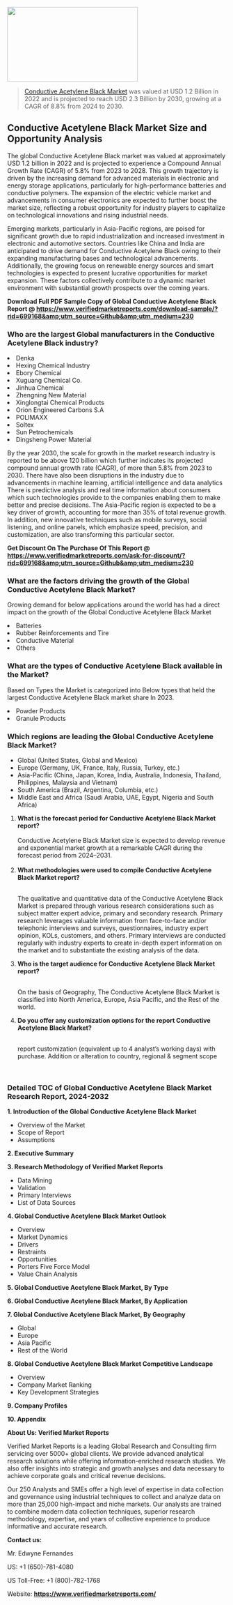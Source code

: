 <img src="https://ffe5etoiles.com/wp-content/uploads/2024/12/MST1-300x171.png" alt="" width="300" height="171" class="alignnone size-medium wp-image-20088" /><blockquote><p><p><a href="https://www.verifiedmarketreports.com/download-sample/?rid=699168&utm_source=Github&utm_medium=230" target="_blank">Conductive Acetylene Black Market</a> was valued at USD 1.2 Billion in 2022 and is projected to reach USD 2.3 Billion by 2030, growing at a CAGR of 8.8% from 2024 to 2030.</p></blockquote><p><h2>Conductive Acetylene Black Market Size and Opportunity Analysis</h2><p>The global Conductive Acetylene Black market was valued at approximately USD 1.2 billion in 2022 and is projected to experience a Compound Annual Growth Rate (CAGR) of 5.8% from 2023 to 2028. This growth trajectory is driven by the increasing demand for advanced materials in electronic and energy storage applications, particularly for high-performance batteries and conductive polymers. The expansion of the electric vehicle market and advancements in consumer electronics are expected to further boost the market size, reflecting a robust opportunity for industry players to capitalize on technological innovations and rising industrial needs.</p><p>Emerging markets, particularly in Asia-Pacific regions, are poised for significant growth due to rapid industrialization and increased investment in electronic and automotive sectors. Countries like China and India are anticipated to drive demand for Conductive Acetylene Black owing to their expanding manufacturing bases and technological advancements. Additionally, the growing focus on renewable energy sources and smart technologies is expected to present lucrative opportunities for market expansion. These factors collectively contribute to a dynamic market environment with substantial growth prospects over the coming years.</p></p><p class=""><strong>Download Full PDF Sample Copy of Global Conductive Acetylene Black Report @ <a href="https://www.verifiedmarketreports.com/download-sample/?rid=699168&amp;utm_source=Github&amp;utm_medium=230" target="_blank">https://www.verifiedmarketreports.com/download-sample/?rid=699168&amp;utm_source=Github&amp;utm_medium=230</a></strong></p><h3 id="" class="">Who are the largest Global manufacturers in the Conductive Acetylene Black industry?</h3><p><li>Denka</li><li> Hexing Chemical Industry</li><li> Ebory Chemical</li><li> Xuguang Chemical Co.</li><li> Jinhua Chemical</li><li> Zhengning New Material</li><li> Xinglongtai Chemical Products</li><li> Orion Engineered Carbons S.A</li><li> POLIMAXX</li><li> Soltex</li><li> Sun Petrochemicals</li><li> Dingsheng Power Material</li></p><div class=""><div class="" dir="" data-message-author-role="" data-message-id="" data-message-model-slug=""><div class=""><div class=""><div class=""><div class="" dir="" data-message-author-role="" data-message-id="" data-message-model-slug=""><div class=""><div class=""><p>By the year 2030, the scale for growth in the market research industry is reported to be above 120 billion which further indicates its projected compound annual growth rate (CAGR), of more than 5.8% from 2023 to 2030. There have also been disruptions in the industry due to advancements in machine learning, artificial intelligence and data analytics There is predictive analysis and real time information about consumers which such technologies provide to the companies enabling them to make better and precise decisions. The Asia-Pacific region is expected to be a key driver of growth, accounting for more than 35% of total revenue growth. In addition, new innovative techniques such as mobile surveys, social listening, and online panels, which emphasize speed, precision, and customization, are also transforming this particular sector.</p><p><strong>Get Discount On The Purchase Of This Report @&nbsp; <a href="https://www.verifiedmarketreports.com/ask-for-discount/?rid=699168&amp;utm_source=Github&amp;utm_medium=230" target="_blank">https://www.verifiedmarketreports.com/ask-for-discount/?rid=699168&amp;utm_source=Github&amp;utm_medium=230</a></strong></p></div></div></div></div></div></div></div></div><h3 id="" class="">What are the factors driving the growth of the Global Conductive Acetylene Black Market?</h3><p id="" class="">Growing demand for below applications around the world has had a direct impact on the growth of the Global Conductive Acetylene Black Market</p><p id="" class=""><li>Batteries</li><li> Rubber Reinforcements and Tire</li><li> Conductive Material</li><li> Others</li></p><h3 id="" class="">What are the types of Conductive Acetylene Black available in the Market?</h3><p id="" class="">Based on Types the Market is categorized into Below types that held the largest Conductive Acetylene Black market share In 2023.</p><p id="" class=""><li>Powder Products</li><li> Granule Products</li></p><h3 id="" class="">Which regions are leading the Global Conductive Acetylene Black Market?</h3><ul><li>Global (United States, Global and Mexico)</li><li>Europe (Germany, UK, France, Italy, Russia, Turkey, etc.)</li><li>Asia-Pacific (China, Japan, Korea, India, Australia, Indonesia, Thailand, Philippines, Malaysia and Vietnam)</li><li>South America (Brazil, Argentina, Columbia, etc.)</li><li>Middle East and Africa (Saudi Arabia, UAE, Egypt, Nigeria and South Africa)</li></ul><p><ol><li><strong>What is the forecast period for Conductive Acetylene Black Market report?<br /></strong><br /><span data-sheets-root="1" data-sheets-value="{&quot;1&quot;:2,&quot;2&quot;:&quot;XXXX size is expected to develop revenue and exponential market growth at a remarkable CAGR during the forecast period from 2024&ndash;2030.&quot;}" data-sheets-userformat="{&quot;2&quot;:12674,&quot;4&quot;:{&quot;1&quot;:2,&quot;2&quot;:16776960},&quot;10&quot;:2,&quot;11&quot;:0,&quot;15&quot;:&quot;Arial&quot;,&quot;16&quot;:12}">Conductive Acetylene Black Market size is expected to develop revenue and exponential market growth at a remarkable CAGR during the forecast period from 2024&ndash;2031.</span><br /><br /></li><li><strong>What methodologies were used to compile Conductive Acetylene Black Market report?<br /><br /></strong><p>The qualitative and quantitative data of the&nbsp;Conductive Acetylene Black Market is prepared through various research considerations such as subject matter expert advice, primary and secondary research. Primary research leverages valuable information from face-to-face and/or telephonic interviews and surveys, questionnaires, industry expert opinion, KOLs, customers, and others. Primary interviews are conducted regularly with industry experts to create in-depth expert information on the market and to substantiate the existing analysis of the data.&nbsp;</p></li><li><strong>Who is the target audience for Conductive Acetylene Black Market report?<br /><br /></strong><p>On the basis of Geography, The&nbsp;Conductive Acetylene Black Market is classified into North America, Europe, Asia Pacific, and the Rest of the world.</p></li><li><strong>Do you offer any customization options for the report Conductive Acetylene Black Market?<br /><br /></strong><p>report customization (equivalent up to 4 analyst&rsquo;s working days) with purchase. Addition or alteration to country, regional &amp; segment scope</p><p>&nbsp;</p></li></ol></p><h3 id="" class="">Detailed TOC of Global Conductive Acetylene Black Market Research Report, 2024-2032</h3><p id="" class=""><strong>1. Introduction of the Global Conductive Acetylene Black Market</strong></p><ul><li>Overview of the Market</li><li>Scope of Report</li><li>Assumptions</li></ul><p id="" class=""><strong>2. Executive Summary</strong></p><p id="" class=""><strong>3. Research Methodology of&nbsp;Verified Market Reports</strong></p><ul><li>Data Mining</li><li>Validation</li><li>Primary Interviews</li><li>List of Data Sources</li></ul><p id="" class=""><strong>4. Global Conductive Acetylene Black Market Outlook</strong></p><ul><li>Overview</li><li>Market Dynamics</li><li>Drivers</li><li>Restraints</li><li>Opportunities</li><li>Porters Five Force Model</li><li>Value Chain Analysis</li></ul><p id="" class=""><strong>5. Global Conductive Acetylene Black Market, By&nbsp;Type</strong></p><p id="" class=""><strong>6. Global Conductive Acetylene Black Market, By Application</strong></p><p id="" class=""><strong>7. Global Conductive Acetylene Black Market, By Geography</strong></p><ul><li>Global</li><li>Europe</li><li>Asia Pacific</li><li>Rest of the World</li></ul><p id="" class=""><strong>8. Global Conductive Acetylene Black Market Competitive Landscape</strong></p><ul><li>Overview</li><li>Company Market Ranking</li><li>Key Development Strategies</li></ul><p id="" class=""><strong>9. Company Profiles</strong></p><p id="" class=""><strong>10. Appendix</strong></p><p id="" class=""><strong>About Us: Verified Market Reports</strong></p><p id="" class="">Verified Market Reports is a leading Global Research and Consulting firm servicing over 5000+ global clients. We provide advanced analytical research solutions while offering information-enriched research studies. We also offer insights into strategic and growth analyses and data necessary to achieve corporate goals and critical revenue decisions.</p><p id="" class="">Our 250 Analysts and SMEs offer a high level of expertise in data collection and governance using industrial techniques to collect and analyze data on more than 25,000 high-impact and niche markets. Our analysts are trained to combine modern data collection techniques, superior research methodology, expertise, and years of collective experience to produce informative and accurate research.</p><p id="" class=""><strong>Contact us:</strong></p><p id="" class="">Mr. Edwyne Fernandes</p><p id="" class="">US: +1 (650)-781-4080</p><p id="" class="">US Toll-Free: +1 (800)-782-1768</p><p id="" class="">Website: <a target="" data-test-app-aware-link=""><strong>https://www.verifiedmarketreports.com/</strong></a></p>
